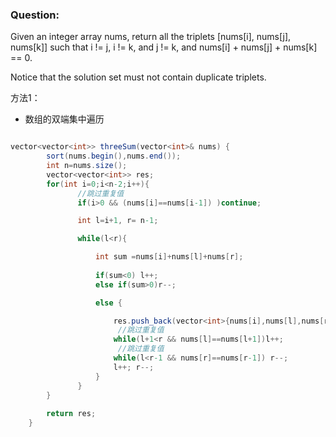 ### Question:
Given an integer array nums, return all the triplets [nums[i], nums[j], nums[k]] such that i != j, i != k, and j != k, and nums[i] + nums[j] + nums[k] == 0.

Notice that the solution set must not contain duplicate triplets.

方法1：
- 数组的双端集中遍历
```cs

vector<vector<int>> threeSum(vector<int>& nums) {
        sort(nums.begin(),nums.end());
        int n=nums.size();
        vector<vector<int>> res;
        for(int i=0;i<n-2;i++){
               //跳过重复值
               if(i>0 && (nums[i]==nums[i-1]) )continue;

               int l=i+1, r= n-1;

               while(l<r){

                   int sum =nums[i]+nums[l]+nums[r];
                   
                   if(sum<0) l++;
                   else if(sum>0)r--;

                   else {

                       res.push_back(vector<int>{nums[i],nums[l],nums[r]});
                        //跳过重复值
                       while(l+1<r && nums[l]==nums[l+1])l++;
                        //跳过重复值
                       while(l<r-1 && nums[r]==nums[r-1]) r--;
                       l++; r--;
                   }
               }
        }
       
        return res;
    }

```
